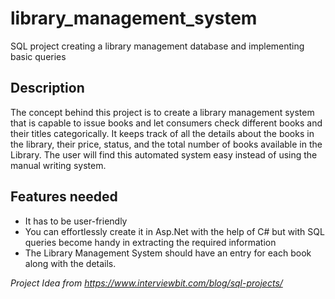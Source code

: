 # library_management_system
SQL project creating a library management database and implementing basic queries

## Description
The concept behind this project is to create a library management system that is capable to issue books and let consumers check different books and their titles categorically. It keeps track of all the details about the books in the library, their price, status, and the total number of books available in the Library. The user will find this automated system easy instead of using the manual writing system.


## Features needed
- It has to be user-friendly
- You can effortlessly create it in Asp.Net with the help of C# but with SQL queries become handy in extracting the required information
- The Library Management System should have an entry for each book along with the details.

*Project Idea from https://www.interviewbit.com/blog/sql-projects/*

